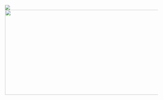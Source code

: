 <img src="https://i.ibb.co/GnXw9S9/Neues-Projekt-6.png">
<img src="https://i.ibb.co/YQ2xbbm/Neues-Projekt-6-6.png" style="width:960px;height:280px">

